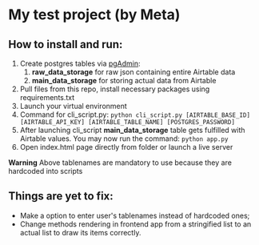 # My test project (by Meta)

## How to install and run:
1. Create postgres tables via [pgAdmin](https://www.pgadmin.org/):
    1. **raw_data_storage** for raw json containing entire Airtable data
    2. **main_data_storage** for storing actual data from Airtable
2. Pull files from this repo, install necessary packages using requirements.txt
3. Launch your virtual environment
4. Command for cli_script.py:
`python cli_script.py [AIRTABLE_BASE_ID] [AIRTABLE_API_KEY] [AIRTABLE_TABLE_NAME] [POSTGRES_PASSWORD]`
5. After launching cli_script **main_data_storage** table gets fulfilled with Airtable values. You may now run the command:
`python app.py`
6. Open index.html page directly from folder or launch a live server

**Warning** Above tablenames are mandatory to use because they are hardcoded into scripts

## Things are yet to fix:
* Make a option to enter user's tablenames instead of hardcoded ones;
* Change methods rendering in frontend app from a stringified list to an actual list to draw its items correctly. 
